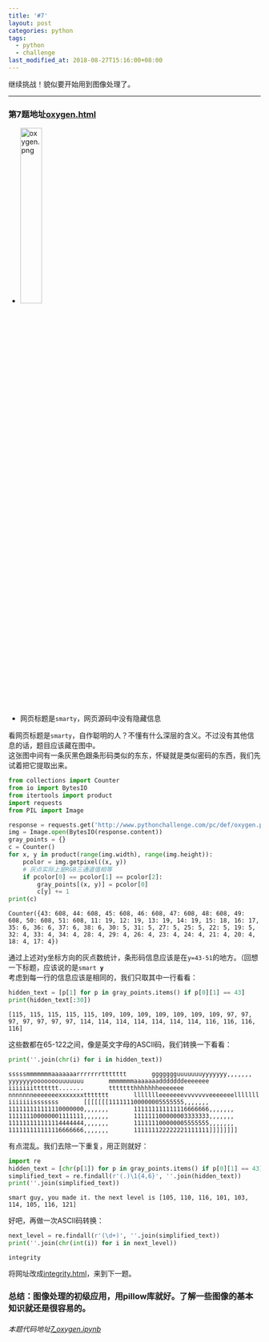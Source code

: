 ```yaml
---
title: '#7'
layout: post
categories: python
tags:
  - python
  - challenge
last_modified_at: 2018-08-27T15:16:00+08:00
---
```


继续挑战！貌似要开始用到图像处理了。

---
### 第7题地址[oxygen.html](http://www.pythonchallenge.com/pc/def/oxygen.html)
* <img src="http://www.pythonchallenge.com/pc/def/oxygen.png" alt="oxygen.png" width="30%" height="30%">
* 网页标题是`smarty`，网页源码中没有隐藏信息

看网页标题是`smarty`，自作聪明的人？不懂有什么深层的含义。不过没有其他信息的话，题目应该藏在图中。<br>
这张图中间有一条灰黑色跟条形码类似的东东，怀疑就是类似密码的东西，我们先试着把它提取出来。


```python
from collections import Counter
from io import BytesIO
from itertools import product
import requests
from PIL import Image

response = requests.get('http://www.pythonchallenge.com/pc/def/oxygen.png')
img = Image.open(BytesIO(response.content))
gray_points = {}
c = Counter()
for x, y in product(range(img.width), range(img.height)):
    pcolor = img.getpixel((x, y))
    # 灰点实际上是RGB三通道值相等
    if pcolor[0] == pcolor[1] == pcolor[2]:
        gray_points[(x, y)] = pcolor[0]
        c[y] += 1
print(c)
```

    Counter({43: 608, 44: 608, 45: 608, 46: 608, 47: 608, 48: 608, 49: 608, 50: 608, 51: 608, 11: 19, 12: 19, 13: 19, 14: 19, 15: 18, 16: 17, 35: 6, 36: 6, 37: 6, 38: 6, 30: 5, 31: 5, 27: 5, 25: 5, 22: 5, 19: 5, 32: 4, 33: 4, 34: 4, 28: 4, 29: 4, 26: 4, 23: 4, 24: 4, 21: 4, 20: 4, 18: 4, 17: 4})


通过上述对y坐标方向的灰点数统计，条形码信息应该是在`y=43-51`的地方。（回想一下标题，应该说的是`smart `**`y`**<br>
考虑到每一行的信息应该是相同的，我们只取其中一行看看：


```python
hidden_text = [p[1] for p in gray_points.items() if p[0][1] == 43]
print(hidden_text[:30])
```

    [115, 115, 115, 115, 115, 109, 109, 109, 109, 109, 109, 109, 97, 97, 97, 97, 97, 97, 97, 114, 114, 114, 114, 114, 114, 114, 116, 116, 116, 116]


这些数都在65-122之间，像是英文字母的ASCII码，我们转换一下看看：


```python
print(''.join(chr(i) for i in hidden_text))
```

    sssssmmmmmmmaaaaaaarrrrrrrttttttt       ggggggguuuuuuuyyyyyyy,,,,,,,       yyyyyyyooooooouuuuuuu       mmmmmmmaaaaaaadddddddeeeeeee       iiiiiiittttttt.......       ttttttthhhhhhheeeeeee       nnnnnnneeeeeeexxxxxxxttttttt       llllllleeeeeeevvvvvvveeeeeeelllllll       iiiiiiisssssss       [[[[[[[111111100000005555555,,,,,,,       111111111111110000000,,,,,,,       111111111111116666666,,,,,,,       111111100000001111111,,,,,,,       111111100000003333333,,,,,,,       111111111111114444444,,,,,,,       111111100000005555555,,,,,,,       111111111111116666666,,,,,,,       111111122222221111111]]]]]]]]


有点混乱。我们去除一下重复，用正则就好：


```python
import re
hidden_text = [chr(p[1]) for p in gray_points.items() if p[0][1] == 43]
simplified_text = re.findall(r'(.)\1{4,6}', ''.join(hidden_text))
print(''.join(simplified_text))
```

    smart guy, you made it. the next level is [105, 110, 116, 101, 103, 114, 105, 116, 121]


好吧，再做一次ASCII码转换：


```python
next_level = re.findall(r'(\d+)', ''.join(simplified_text))
print(''.join(chr(int(i)) for i in next_level))
```

    integrity


将网址改成[integrity.html](http://www.pythonchallenge.com/pc/def/integrity.html)，来到下一题。

### 总结：图像处理的初级应用，用pillow库就好。了解一些图像的基本知识就还是很容易的。
###### 本题代码地址[7_oxygen.ipynb](https://github.com/StevenPZChan/pythonchallenge/blob/notebook/nbfiles/7_oxygen.ipynb)
